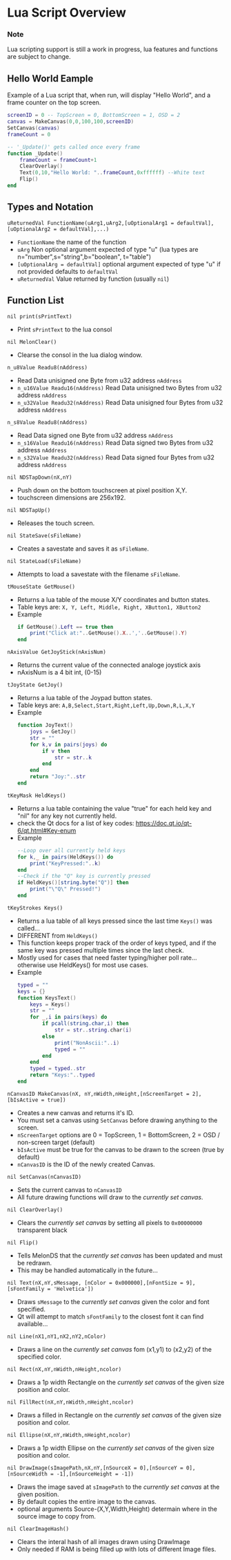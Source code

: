 # Lua Script Overview
### Note
Lua scripting support is still a work in progress, lua features and functions are subject to change.

## Hello World Eample
Example of a Lua script that, when run, will display "Hello World", and a frame counter on the top screen.

```Lua
screenID = 0 -- TopScreen = 0, BottomScreen = 1, OSD = 2
canvas = MakeCanvas(0,0,100,100,screenID) 
SetCanvas(canvas)
frameCount = 0

-- '_Update()' gets called once every frame
function _Update()
    frameCount = frameCount+1
    ClearOverlay()
    Text(0,10,"Hello World: "..frameCount,0xffffff) --White text
    Flip()
end
```

## Types and Notation

`uReturnedVal FunctionName(uArg1,uArg2,[uOptionalArg1 = defaultVal],[uOptionalArg2 = defaultVal],...)` 
- `FunctionName` the name of the function
- `uArg` Non optional argument expected of type "u" (lua types are n="number",s="string",b="boolean", t="table")
- `[uOptionalArg = defaultVal]` optional argument expected of type "u" if not provided defaults to `defaultVal`
- `uReturnedVal` Value returned by function (usually `nil`)

## Function List

`nil print(sPrintText)`
- Print `sPrintText` to the lua consol

`nil MelonClear()`
- Clearse the consol in the lua dialog window.

`n_u8Value Readu8(nAddress)`
- Read Data unisigned one Byte from u32 address `nAddress`
- `n_u16Value Readu16(nAddress)` Read Data unisigned two Bytes from u32 address `nAddress`
- `n_u32Value Readu32(nAddress)` Read Data unisigned four Bytes from u32 address `nAddress`

`n_s8Value Readu8(nAddress)`
- Read Data signed one Byte from u32 address `nAddress`
- `n_s16Value Readu16(nAddress)` Read Data signed two Bytes from u32 address `nAddress`
- `n_s32Value Readu32(nAddress)` Read Data signed four Bytes from u32 address `nAddress`

`nil NDSTapDown(nX,nY)`
- Push down on the bottom touchscreen at pixel position X,Y.
- touchscreen dimensions are 256x192.

`nil NDSTapUp()`
- Releases the touch screen.

`nil StateSave(sFileName)`
- Creates a savestate and saves it as `sFileName`.

`nil StateLoad(sFileName)`
- Attempts to load a savestate with the filename `sFileName`.

`tMouseState GetMouse()`
- Returns a lua table of the mouse X/Y coordinates and button states. 
- Table keys are: `X, Y, Left, Middle, Right, XButton1, XButton2`
- Example
    ```Lua
    if GetMouse().Left == true then 
        print("Click at:"..GetMouse().X..','..GetMouse().Y)
    end
    ```

`nAxisValue GetJoyStick(nAxisNum)`
- Returns the current value of the connected analoge joystick axis 
- nAxisNum is a 4 bit int, (0-15)

`tJoyState GetJoy()`
- Returns a lua table of the Joypad button states.
- Table keys are: `A,B,Select,Start,Right,Left,Up,Down,R,L,X,Y`
- Example
    ```Lua 
    function JoyText()
        joys = GetJoy()
        str = ""
        for k,v in pairs(joys) do
            if v then
                str = str..k
            end
        end
        return "Joy:"..str
    end
    ```

`tKeyMask HeldKeys()`
- Returns a lua table containing the value "true" for each held key and "nil" for any key not currently held. 
- check the Qt docs for a list of key codes: https://doc.qt.io/qt-6/qt.html#Key-enum
- Example
    ```Lua
    --Loop over all currently held keys
    for k,_ in pairs(HeldKeys()) do
        print("KeyPressed:"..k)
    end
    --Check if the "Q" key is currently pressed
    if HeldKeys()[string.byte("Q")] then
        print("\"Q\" Pressed!")
    end
    ```

`tKeyStrokes Keys()` 
- Returns a lua table of all keys pressed since the last time `Keys()` was called...
- DIFFERENT from `HeldKeys()`
- This function keeps proper track of the order of keys typed, and if the same key was pressed multiple times since the last check.
- Mostly used for cases that need faster typing/higher poll rate... otherwise use HeldKeys() for most use cases.
- Example 
    ```Lua
    typed = ""
    keys = {}
    function KeysText() 
        keys = Keys()
        str = ""
        for _,i in pairs(keys) do
            if pcall(string.char,i) then
                str = str..string.char(i)
            else
                print("NonAscii:"..i)
                typed = ""
            end    
        end
        typed = typed..str
        return "Keys:"..typed
    end
    ```




`nCanvasID MakeCanvas(nX, nY,nWidth,nHeight,[nScreenTarget = 2],[bIsActive = true])`
- Creates a new canvas and returns it's ID.
- You must set a canvas using `SetCanvas` before drawing anything to the screen.
- `nScreenTarget` options are 0 = TopScreen, 1 = BottomScreen, 2 = OSD / non-screen target (default)
- `bIsActive` must be true for the canvas to be drawn to the screen (true by default)
- `nCanvasID` is the ID of the newly created Canvas.

`nil SetCanvas(nCanvasID)`
- Sets the current canvas to `nCanvasID`
- All future drawing functions will draw to the *currently set canvas*. 

`nil ClearOverlay()`
- Clears the *currently set canvas* by setting all pixels to `0x00000000` transparent black

`nil Flip()`
- Tells MelonDS that the *currently set canvas* has been updated and must be redrawn. 
- This may be handled automatically in the future...

`nil Text(nX,nY,sMessage, [nColor = 0x000000],[nFontSize = 9],[sFontFamily = 'Helvetica'])`
- Draws `sMessage` to the *currently set canvas* given the color and font specified.
- Qt will attempt to match `sFontFamily` to the closest font it can find available...

`nil Line(nX1,nY1,nX2,nY2,nColor)`
- Draws a line on the *currently set canvas* fom (x1,y1) to (x2,y2) of the specified color.

`nil Rect(nX,nY,nWidth,nHeight,ncolor)`
- Draws a 1p width Rectangle on the *currently set canvas* of the given size position and color.

`nil FillRect(nX,nY,nWidth,nHeight,ncolor)`
- Draws a filled in Rectangle on the *currently set canvas* of the given size position and color.

`nil Ellipse(nX,nY,nWidth,nHeight,ncolor)`
- Draws a 1p width Ellipse on the *currently set canvas* of the given size position and color.

`nil DrawImage(sImagePath,nX,nY,[nSourceX = 0],[nSourceY = 0],[nSourceWidth = -1],[nSourceHeight = -1])`
- Draws the image saved at `sImagePath` to the *currently set canvas* at the given position.
- By default copies the entire image to the canvas.
- optional arguments Source-(X,Y,Width,Height) determain where in the source image to copy from.

`nil ClearImageHash()`
- Clears the interal hash of all images drawn using DrawImage
- Only needed if RAM is being filled up with lots of different Image files.





